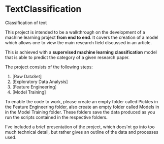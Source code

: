 # TextClassification
Classification of text 

This project is intended to be a walkthrough on the development of a machine learning project **from end to end**. It covers the creation of a model which allows one to view the main research field discussed in an article.

This is achieved with a **supervised machine learning classification** model that is able to predict the category of a given research paper.

The project consists of the following steps:
1. [Raw DataSet]
1. [Exploratory Data Analysis]
2. [Feature Engineering]
3. [Model Training]

To enable the code to work, please create an empty folder called Pickles in the Feature Engineering folder, also create an empty folder called Models in in the Model Training folder.
These folders save the data produced as you run the scripts contained in the respective folders. 

I've included a brief presentation of the project, which does'nt go into too much technical detail, but rather gives an outline of the data and processes used.  
